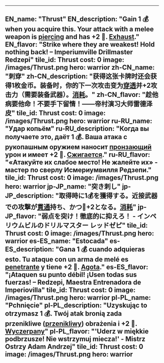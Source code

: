 ---

EN_name: "Thrust"
EN_description: "Gain 1 💰 when you acquire this. Your attack with a melee weapon is <u>piercing</u> and has +2 🔸. <u>Exhaust</u>."
EN_flavor: "Strike where they are weakest! Hold nothing back! – Imperiumville Drillmaster Redzepi"
tile_id: Thrust
cost: 0
image: /images/Thrust.png
hero: warrior
zh-CN_name: "刺穿"
zh-CN_description: "获得这张卡牌时还会获得1枚金币。装备时，你的下一次攻击变为<u>穿透</u>并+2攻击力（需要装备武器）。<u>消耗</u>。"
zh-CN_flavor: "趁他病要他命！不要手下留情！——帝村演习大师雷德泽皮"
tile_id: Thrust
cost: 0
image: /images/Thrust.png
hero: warrior
ru-RU_name: "Удар копьём"
ru-RU_description: "Когда вы получаете это, даёт 1 💰. Ваша атака с рукопашным оружием наносит <u>пронзающий</u> урон и имеет +2 🔸. <u>Сжигается</u>."
ru-RU_flavor: "«Атакуйте их слабое место! Не жалейте их» - мастер по сверлу Исмериумвилля Редзепи."
tile_id: Thrust
cost: 0
image: /images/Thrust.png
hero: warrior
jp-JP_name: "突き刺し"
jp-JP_description: "取得時に1💰を獲得する。近接武器での攻撃が<u>貫通</u>持ち、かつ🔸+2となる。<u>消耗</u>"
jp-JP_flavor: "弱点を突け！徹底的に抑えろ！ - インペリウムビルのドリルマスター レッドゼピ"
tile_id: Thrust
cost: 0
image: /images/Thrust.png
hero: warrior
es-ES_name: "Estocada"
es-ES_description: "Gana 1 💰 cuando adquieras esto. Tu ataque con un arma de melé es <u>penetrante</u> y tiene +2 🔸. <u>Agota</u>."
es-ES_flavor: "¡Ataquen su punto débil! ¡Usen todas sus fuerzas! – Redzepi, Maestra Entrenadora de Imperiovilla"
tile_id: Thrust
cost: 0
image: /images/Thrust.png
hero: warrior
pl-PL_name: "Pchnięcie"
pl-PL_description: "Uzyskując to otrzymasz 1 💰. Twój atak bronią zada przenikliwe (<u>przenikliwy</u>) obrażenia i +2 🔸. <u>Wyczerpany</u>"
pl-PL_flavor: "'Uderz w miękkie podbrzusze! Nie wstrzymuj miecza!' - Mistrz Ostrzy Adam Andrzej"
tile_id: Thrust
cost: 0
image: /images/Thrust.png
hero: warrior
---